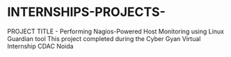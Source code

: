 # INTERNSHIPS-PROJECTS-
PROJECT TITLE - Performing Nagios-Powered Host Monitoring using Linux Guardian tool
This project completed during the Cyber Gyan Virtual Internship 
CDAC Noida 
